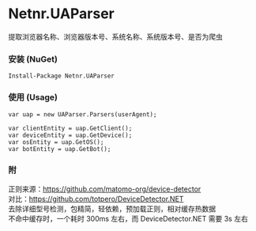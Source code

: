 # Netnr.UAParser
提取浏览器名称、浏览器版本号、系统名称、系统版本号、是否为爬虫

### 安装 (NuGet)
```
Install-Package Netnr.UAParser
```

### 使用 (Usage)
```
var uap = new UAParser.Parsers(userAgent);

var clientEntity = uap.GetClient();
var deviceEntity = uap.GetDevice();
var osEntity = uap.GetOS();
var botEntity = uap.GetBot();
```  

### 附
正则来源：<https://github.com/matomo-org/device-detector>  
对比：<https://github.com/totpero/DeviceDetector.NET>  
去除详细型号检测，包精简，轻依赖，预加载正则，相对缓存热数据  
不命中缓存时，一个耗时 300ms 左右，而 DeviceDetector.NET 需要 3s 左右